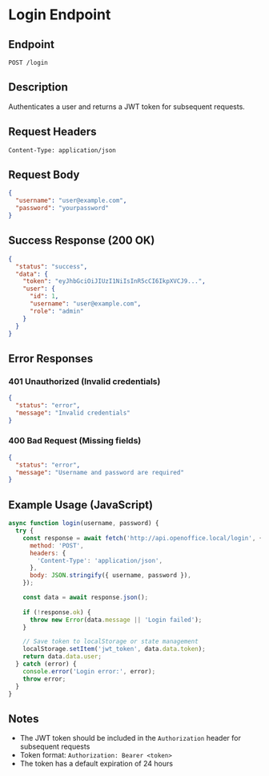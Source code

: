 # Login Endpoint

## Endpoint
```
POST /login
```

## Description
Authenticates a user and returns a JWT token for subsequent requests.

## Request Headers
```http
Content-Type: application/json
```

## Request Body
```json
{
  "username": "user@example.com",
  "password": "yourpassword"
}
```

## Success Response (200 OK)
```json
{
  "status": "success",
  "data": {
    "token": "eyJhbGciOiJIUzI1NiIsInR5cCI6IkpXVCJ9...",
    "user": {
      "id": 1,
      "username": "user@example.com",
      "role": "admin"
    }
  }
}
```

## Error Responses

### 401 Unauthorized (Invalid credentials)
```json
{
  "status": "error",
  "message": "Invalid credentials"
}
```

### 400 Bad Request (Missing fields)
```json
{
  "status": "error",
  "message": "Username and password are required"
}
```

## Example Usage (JavaScript)

```javascript
async function login(username, password) {
  try {
    const response = await fetch('http://api.openoffice.local/login', {
      method: 'POST',
      headers: {
        'Content-Type': 'application/json',
      },
      body: JSON.stringify({ username, password }),
    });

    const data = await response.json();
    
    if (!response.ok) {
      throw new Error(data.message || 'Login failed');
    }

    // Save token to localStorage or state management
    localStorage.setItem('jwt_token', data.data.token);
    return data.data.user;
  } catch (error) {
    console.error('Login error:', error);
    throw error;
  }
}
```

## Notes
- The JWT token should be included in the `Authorization` header for subsequent requests
- Token format: `Authorization: Bearer <token>`
- The token has a default expiration of 24 hours
